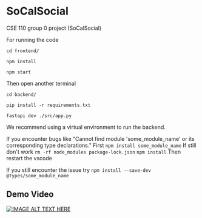 # SoCalSocial
CSE 110 group 0 project (SoCalSocial)

For running the code

`cd frontend/`

`npm install`

`npm start`

Then open another terminal

`cd backend/`

`pip install -r requirements.txt`

`fastapi dev ./src/app.py`

We recommend using a virtual environment to run the backend.

If you encounter bugs like "Cannot find module 'some_module_name' or its corresponding type declarations."
First `npm install some_module_name`
If still don't work
`rm -rf node_modules package-lock.json`
`npm install`
Then restart the vscode

If you still encounter the issue 
try `npm install --save-dev @types/some_module_name`

## Demo Video
[![IMAGE ALT TEXT HERE](https://img.youtube.com/vi/m3Xlao0JmpI/0.jpg)](https://www.youtube.com/watch?v=m3Xlao0JmpI)
